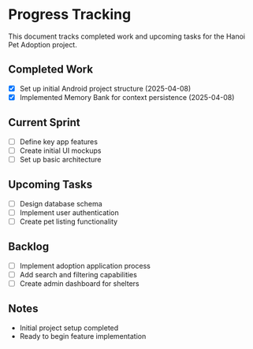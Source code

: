 # Progress Tracking

This document tracks completed work and upcoming tasks for the Hanoi Pet Adoption project.

## Completed Work
- [x] Set up initial Android project structure (2025-04-08)
- [x] Implemented Memory Bank for context persistence (2025-04-08)

## Current Sprint
- [ ] Define key app features
- [ ] Create initial UI mockups
- [ ] Set up basic architecture

## Upcoming Tasks
- [ ] Design database schema
- [ ] Implement user authentication
- [ ] Create pet listing functionality

## Backlog
- [ ] Implement adoption application process
- [ ] Add search and filtering capabilities
- [ ] Create admin dashboard for shelters

## Notes
- Initial project setup completed
- Ready to begin feature implementation